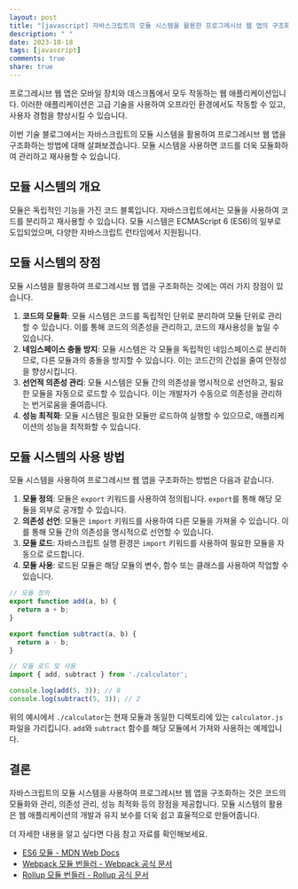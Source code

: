 ```yaml
---
layout: post
title: "[javascript] 자바스크립트의 모듈 시스템을 활용한 프로그레시브 웹 앱의 구조화"
description: " "
date: 2023-10-18
tags: [javascript]
comments: true
share: true
---
```


프로그레시브 웹 앱은 모바일 장치와 데스크톱에서 모두 작동하는 웹 애플리케이션입니다. 이러한 애플리케이션은 고급 기술을 사용하여 오프라인 환경에서도 작동할 수 있고, 사용자 경험을 향상시킬 수 있습니다.

이번 기술 블로그에서는 자바스크립트의 모듈 시스템을 활용하여 프로그레시브 웹 앱을 구조화하는 방법에 대해 살펴보겠습니다. 모듈 시스템을 사용하면 코드를 더욱 모듈화하여 관리하고 재사용할 수 있습니다.

## 모듈 시스템의 개요

모듈은 독립적인 기능을 가진 코드 블록입니다. 자바스크립트에서는 모듈을 사용하여 코드를 분리하고 재사용할 수 있습니다. 모듈 시스템은 ECMAScript 6 (ES6)의 일부로 도입되었으며, 다양한 자바스크립트 런타임에서 지원됩니다.

## 모듈 시스템의 장점

모듈 시스템을 활용하여 프로그레시브 웹 앱을 구조화하는 것에는 여러 가지 장점이 있습니다.

1. **코드의 모듈화**: 모듈 시스템은 코드를 독립적인 단위로 분리하여 모듈 단위로 관리할 수 있습니다. 이를 통해 코드의 의존성을 관리하고, 코드의 재사용성을 높일 수 있습니다.
2. **네임스페이스 충돌 방지**: 모듈 시스템은 각 모듈을 독립적인 네임스페이스로 분리하므로, 다른 모듈과의 충돌을 방지할 수 있습니다. 이는 코드간의 간섭을 줄여 안정성을 향상시킵니다.
3. **선언적 의존성 관리**: 모듈 시스템은 모듈 간의 의존성을 명시적으로 선언하고, 필요한 모듈을 자동으로 로드할 수 있습니다. 이는 개발자가 수동으로 의존성을 관리하는 번거로움을 줄여줍니다.
4. **성능 최적화**: 모듈 시스템은 필요한 모듈만 로드하여 실행할 수 있으므로, 애플리케이션의 성능을 최적화할 수 있습니다.

## 모듈 시스템의 사용 방법

모듈 시스템을 사용하여 프로그레시브 웹 앱을 구조화하는 방법은 다음과 같습니다.

1. **모듈 정의**: 모듈은 `export` 키워드를 사용하여 정의됩니다. `export`를 통해 해당 모듈을 외부로 공개할 수 있습니다.
2. **의존성 선언**: 모듈은 `import` 키워드를 사용하여 다른 모듈을 가져올 수 있습니다. 이를 통해 모듈 간의 의존성을 명시적으로 선언할 수 있습니다.
3. **모듈 로드**: 자바스크립트 실행 환경은 `import` 키워드를 사용하여 필요한 모듈을 자동으로 로드합니다.
4. **모듈 사용**: 로드된 모듈은 해당 모듈의 변수, 함수 또는 클래스를 사용하여 작업할 수 있습니다.

```javascript
// 모듈 정의
export function add(a, b) {
  return a + b;
}

export function subtract(a, b) {
  return a - b;
}

// 모듈 로드 및 사용
import { add, subtract } from './calculator';

console.log(add(5, 3)); // 8
console.log(subtract(5, 3)); // 2
```

위의 예시에서 `./calculator`는 현재 모듈과 동일한 디렉토리에 있는 `calculator.js` 파일을 가리킵니다. `add`와 `subtract` 함수를 해당 모듈에서 가져와 사용하는 예제입니다.

## 결론

자바스크립트의 모듈 시스템을 사용하여 프로그레시브 웹 앱을 구조화하는 것은 코드의 모듈화와 관리, 의존성 관리, 성능 최적화 등의 장점을 제공합니다. 모듈 시스템의 활용은 웹 애플리케이션의 개발과 유지 보수를 더욱 쉽고 효율적으로 만들어줍니다.

더 자세한 내용을 알고 싶다면 다음 참고 자료를 확인해보세요.

- [ES6 모듈 - MDN Web Docs](https://developer.mozilla.org/ko/docs/Web/JavaScript/Guide/Modules)
- [Webpack 모듈 번들러 - Webpack 공식 문서](https://webpack.js.org/)
- [Rollup 모듈 번들러 - Rollup 공식 문서](https://rollupjs.org/)